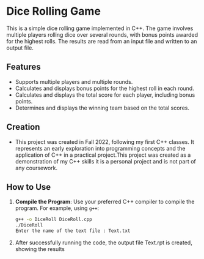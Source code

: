 # Dice Rolling Game

This is a simple dice rolling game implemented in C++. The game involves multiple players rolling dice over several rounds, with bonus points awarded for the highest rolls. The results are read from an input file and written to an output file.

## Features

- Supports multiple players and multiple rounds.
- Calculates and displays bonus points for the highest roll in each round.
- Calculates and displays the total score for each player, including bonus points.
- Determines and displays the winning team based on the total scores.

## Creation

- This project was created in Fall 2022, following my first C++ classes. It represents an early exploration into programming concepts and the application of C++ in a practical project.This project was created as a demonstration of my C++ skills it is a personal project and is not part of any coursework.

## How to Use

1. **Compile the Program**:
   Use your preferred C++ compiler to compile the program. For example, using `g++`:
   ```sh
   g++ -o DiceRoll DiceRoll.cpp
   ./DiceRoll
   Enter the name of the text file : Text.txt

2. After successfully running the code, the output file Text.rpt is created, showing the results
